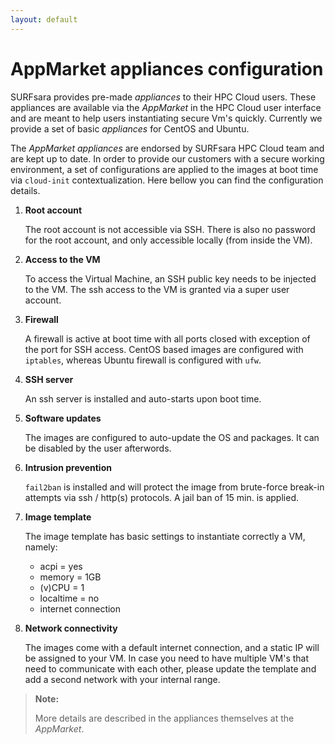 ```yaml
---
layout: default
---
```


# AppMarket appliances configuration

SURFsara provides pre-made _appliances_ to their HPC Cloud users. These appliances are available via the _AppMarket_ in the HPC Cloud user interface and are meant to help users instantiating secure Vm's quickly. Currently we provide a set of basic _appliances_ for CentOS and Ubuntu.

The _AppMarket_ _appliances_ are endorsed by SURFsara HPC Cloud team and are kept up to date. In order to provide our customers with a secure working environment, a set of configurations are applied to the images at boot time via `cloud-init` contextualization. Here bellow you can find the configuration details.

1. **Root account**

    The root account is not accessible via SSH. There is also no password for the root account, and only accessible locally (from inside the VM).

2. **Access to the VM**

    To access the Virtual Machine, an SSH public key needs to be injected to the VM. The ssh access to the VM is granted via a super user account.

3. **Firewall**

    A firewall is active at boot time with all ports closed with exception of the port for SSH access. CentOS based images are configured with `iptables`, whereas Ubuntu firewall is configured with `ufw`.

4. **SSH server**

    An ssh server is installed and auto-starts upon boot time.

5. **Software updates**

    The images are configured to auto-update the OS and packages. It can be disabled by the user afterwords.

6. **Intrusion prevention**

    `fail2ban` is installed and will protect the image from brute-force break-in attempts via ssh / http(s) protocols. A jail ban of 15 min. is applied.

7. **Image template**

    The image template has basic settings to instantiate correctly a VM, namely:

    - acpi = yes
    - memory = 1GB
    - (v)CPU = 1
    - localtime = no
    - internet connection

8. **Network connectivity**

    The images come with a default internet connection, and a static IP will be assigned to your VM. In case you need to have multiple VM's that need to communicate with each other, please update the template and add a second network with your internal range.

> **Note:**
>
> More details are described in the appliances themselves at the _AppMarket_.
